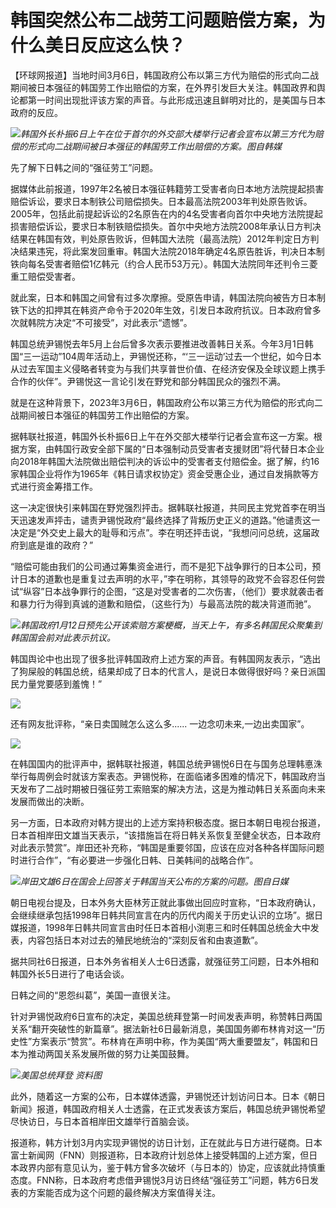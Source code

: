# 韩国突然公布二战劳工问题赔偿方案，为什么美日反应这么快？

【环球网报道】当地时间3月6日，韩国政府公布以第三方代为赔偿的形式向二战期间被日本强征的韩国劳工作出赔偿的方案，在外界引发巨大关注。韩国政界和舆论都第一时间出现批评该方案的声音。与此形成迅速且鲜明对比的，是美国与日本政府的反应。

![](https://inews.gtimg.com/om_bt/O7pYFSadQi52tdE8T9qxJFOwnzl2RdHHjJGg54CIsN5KwAA/1000)_韩国外长朴振6日上午在位于首尔的外交部大楼举行记者会宣布以第三方代为赔偿的形式向二战期间被日本强征的韩国劳工作出赔偿的方案。图自韩媒_

先了解下日韩之间的“强征劳工”问题。

据媒体此前报道，1997年2名被日本强征韩籍劳工受害者向日本地方法院提起损害赔偿诉讼，要求日本制铁公司赔偿损失。日本最高法院2003年判处原告败诉。2005年，包括此前提起诉讼的2名原告在内的4名受害者向首尔中央地方法院提起损害赔偿诉讼，要求日本制铁赔偿损失。首尔中央地方法院2008年承认日方判决结果在韩国有效，判处原告败诉，但韩国大法院（最高法院）2012年判定日方判决结果违宪，将此案发回重审。韩国大法院2018年确定4名原告胜诉，判决日本制铁向每名受害者赔偿1亿韩元（约合人民币53万元）。韩国大法院同年还判令三菱重工赔偿受害者。

就此案，日本和韩国之间曾有过多次摩擦。受原告申请，韩国法院向被告方日本制铁下达的扣押其在韩资产命令于2020年生效，引发日本政府抗议。日本政府曾多次就韩院方决定“不可接受”，对此表示“遗憾”。

韩国总统尹锡悦去年5月上台后曾多次表示要推进改善韩日关系。今年3月1日韩国“三一运动”104周年活动上，尹锡悦还称，“‘三一运动’过去一个世纪，如今日本从过去军国主义侵略者转变为与我们共享普世价值、在经济安保及全球议题上携手合作的伙伴”。尹锡悦这一言论引发在野党和部分韩国民众的强烈不满。

就是在这种背景下，2023年3月6日，韩国政府公布以第三方代为赔偿的形式向二战期间被日本强征的韩国劳工作出赔偿的方案。

据韩联社报道，韩国外长朴振6日上午在外交部大楼举行记者会宣布这一方案。根据方案，由韩国行政安全部下属的“日本强制动员受害者支援财团”将代替日本企业向2018年韩国大法院做出赔偿判决的诉讼中的受害者支付赔偿金。据了解，约16家韩国企业将作为1965年《韩日请求权协定》资金受惠企业，通过自发捐款等方式进行资金筹措工作。

这一决定很快引来韩国在野党强烈抨击。据韩联社报道，共同民主党党首李在明当天迅速发声抨击，谴责尹锡悦政府“最终选择了背叛历史正义的道路。”他谴责这一决定是“外交史上最大的耻辱和污点”。李在明还抨击说，“我想问问总统，这届政府到底是谁的政府？”

“赔偿可能由我们的公司通过筹集资金进行，而不是犯下战争罪行的日本公司，预计日本的道歉也是重复过去声明的水平，”李在明称，其领导的政党不会容忍任何尝试“纵容”日本战争罪行的企图，“这是对受害者的二次伤害，（他们）要求就袭击者和暴力行为得到真诚的道歉和赔偿，（这些行为）与最高法院的裁决背道而驰”。

![](https://inews.gtimg.com/om_bt/O0Z0XuLDLsoboWmY6gI7vozE5R0hLXlTnWVPXgRtCCOq8AA/1000)_韩国政府1月12日预先公开该索赔方案梗概，当天上午，有多名韩国民众聚集到韩国国会前对此表示抗议。_

韩国舆论中也出现了很多批评韩国政府上述方案的声音。有韩国网友表示，“选出了狗屎般的韩国总统，结果却成了日本的代言人，是说日本做得很好吗？亲日派国民力量党要感到羞愧！”

![](https://inews.gtimg.com/om_bt/OUzX9mL-H9pSJv-0sd75g6fqhBQQuKu8qrPJ6rmq7ZmXEAA/1000)

还有网友批评称，“亲日卖国贼怎么这么多...... 一边念叨未来,一边出卖国家”。

![](https://inews.gtimg.com/om_bt/OFV3AC09V-polJFwBCAeqFOhLIa8_KLMRHHlDGvI7IdgEAA/1000)

在韩国国内的批评声中，据韩联社报道，韩国总统尹锡悦6日在与国务总理韩悳洙举行每周例会时就该方案表态。尹锡悦称，在面临诸多困难的情况下，韩国政府当天发布了二战时期被日强征劳工索赔案的解决方法，这是为推动韩日关系面向未来发展而做出的决断。

另一方面，日本政府对韩方提出的上述方案持积极态度。据日本朝日电视台报道，日本首相岸田文雄当天表示，“该措施旨在将日韩关系恢复至健全状态，日本政府对此表示赞赏”。岸田还补充称，“韩国是重要邻国，应该在应对各种各样国际问题时进行合作”，“有必要进一步强化日韩、日美韩间的战略合作”。

![](https://inews.gtimg.com/om_bt/Op34yfVLowY4y3MJRNMAHliwhPlAyjrSh2LISlRGN9PI8AA/1000)_岸田文雄6日在国会上回答关于韩国当天公布的方案的问题。图自日媒_

朝日电视台提及，日本外务大臣林芳正就此事做出回应时宣称，“日本政府确认，会继续继承包括1998年日韩共同宣言在内的历代内阁关于历史认识的立场”。据日媒报道，1998年日韩共同宣言由时任日本首相小渕恵三和时任韩国总统金大中发表，内容包括日本对过去的殖民地统治的“深刻反省和由衷道歉”。

据共同社6日报道，日本外务省相关人士6日透露，就强征劳工问题，日本外相和韩国外长5日进行了电话会谈。

日韩之间的“恩怨纠葛”，美国一直很关注。

针对尹锡悦政府6日宣布的决定，美国总统拜登第一时间发表声明，称赞韩日两国关系“翻开突破性的新篇章”。据法新社6日最新消息，美国国务卿布林肯对这一“历史性”方案表示“赞赏”。布林肯在声明中称，作为美国“两大重要盟友”，韩国和日本为推动两国关系发展所做的努力让美国鼓舞。

![](https://inews.gtimg.com/om_bt/OAy8p97hfvOvflkvcQ_ZMwaK_48sGJoEngBZH1eYCXZNAAA/1000)_美国总统拜登
资料图_

此外，随着这一方案的公布，日本媒体透露，尹锡悦还计划访问日本。日本《朝日新闻》报道，韩国政府相关人士透露，在正式发表该方案后，韩国总统尹锡悦希望尽快访日，与日本首相岸田文雄举行首脑会谈。

报道称，韩方计划3月内实现尹锡悦的访日计划，正在就此与日方进行磋商。日本富士新闻网（FNN）则报道称，日本政府计划总体上接受韩国的上述方案，但日本政界内部有意见认为，鉴于韩方曾多次破坏（与日本的）协定，应该就此持慎重态度。FNN称，日本政府考虑借尹锡悦3月访日终结“强征劳工”问题，韩方6日发表的方案能否成为这个问题的最终解决方案值得关注。


